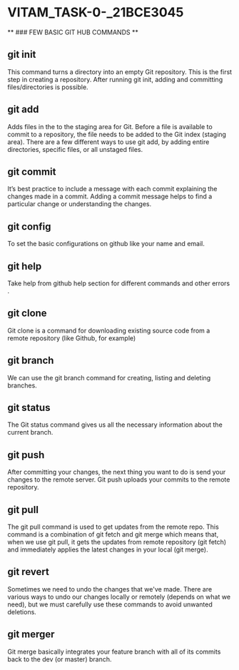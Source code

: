 # VITAM_TASK-0-_21BCE3045
** ### FEW BASIC GIT HUB COMMANDS **

## git init
This command turns a directory into an empty Git repository. This is the first step in creating a repository. After running git init, adding and committing files/directories is possible.

## git add
Adds files in the to the staging area for Git. Before a file is available to commit to a repository, the file needs to be added to the Git index (staging area). There are a few different ways to use git add, by adding entire directories, specific files, or all unstaged files.

## git commit
It’s best practice to include a message with each commit explaining the changes made in a commit. Adding a commit message helps to find a particular change or understanding the changes.

## git config
To set the basic configurations on github like your name and email.

## git help
Take help from github help section for different commands and other errors .

## git clone
Git clone is a command for downloading existing source code from a remote repository (like Github, for example)

## git branch
We can use the git branch command for creating, listing and deleting branches.

## git status
The Git status command gives us all the necessary information about the current branch. 

## git push
After committing your changes, the next thing you want to do is send your changes to the remote server. Git push uploads your commits to the remote repository.

## git pull
The git pull command is used to get updates from the remote repo. This command is a combination of git fetch and git merge which means that, when we use git pull, it gets the updates from remote repository (git fetch) and immediately applies the latest changes in your local (git merge).

## git revert
Sometimes we need to undo the changes that we've made. There are various ways to undo our changes locally or remotely (depends on what we need), but we must carefully use these commands to avoid unwanted deletions.

## git merger
Git merge basically integrates your feature branch with all of its commits back to the dev (or master) branch.

